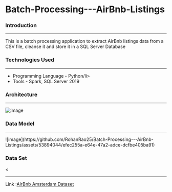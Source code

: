 # Batch-Processing---AirBnb-Listings
<h3>Introduction</h3><hr>
 <p>This is a batch processing application to extract AirBnb listings data from a  CSV file, cleanse it and store it in a SQL Server Database</p>

<h3>Technologies Used</h3><hr>
<ul>
    <li>Programming Language - Python/li>
    <li>Tools - Spark, SQL Server 2019</li>
</ul>


 <h3>Architecture</h3><hr>

 ![image](https://github.com/RohanRao25/Batch-Processing---AirBnb-Listings/assets/53894044/821a161c-2259-4a69-9d8e-2d7559879d3f)


 <h3>Data Model</h3><hr>
 ![image](https://github.com/RohanRao25/Batch-Processing---AirBnb-Listings/assets/53894044/efec255a-e64e-47a2-adce-dcfbe405ba91)


 <h3>Data Set</h3><<hr>
 <p>Link :<a href="https://www.kaggle.com/datasets/erikbruin/airbnb-amsterdam">AirBnb Amsterdam Dataset</a></p>
 




